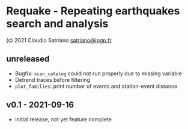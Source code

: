 # Requake - Repeating earthquakes search and analysis
(c) 2021 Claudio Satriano <satriano@ipgp.fr>

## unreleased
- Bugfix: `scan_catalog` could not run properly due to missing variable
- Detrend traces before filtering
- `plot_families`: print number of events and station-event distance

## v0.1 - 2021-09-16
- Initial release, not yet feature complete
